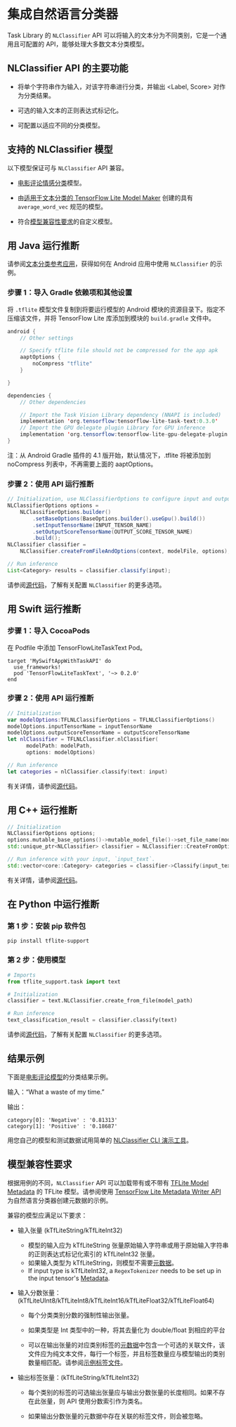 # 集成自然语言分类器

Task Library 的 `NLClassifier` API 可以将输入的文本分为不同类别，它是一个通用且可配置的 API，能够处理大多数文本分类模型。

## NLClassifier API 的主要功能

- 将单个字符串作为输入，对该字符串进行分类，并输出 &lt;Label, Score&gt; 对作为分类结果。

- 可选的输入文本的正则表达式标记化。

- 可配置以适应不同的分类模型。

## 支持的 NLClassifier 模型

以下模型保证可与 `NLClassifier` API 兼容。

- <a href="../../examples/text_classification/overview">电影评论情感分类</a>模型。

- 由[适用于文本分类的 TensorFlow Lite Model Maker](https://www.tensorflow.org/lite/models/modify/model_maker/text_classification) 创建的具有 `average_word_vec` 规范的模型。

- 符合[模型兼容性要求](#model-compatibility-requirements)的自定义模型。

## 用 Java 运行推断

请参阅[文本分类参考应用](https://github.com/tensorflow/examples/blob/master/lite/examples/text_classification/android/lib_task_api/src/main/java/org/tensorflow/lite/examples/textclassification/client/TextClassificationClient.java)，获得如何在 Android 应用中使用 `NLClassifier` 的示例。

### 步骤 1：导入 Gradle 依赖项和其他设置

将 `.tflite` 模型文件复制到将要运行模型的 Android 模块的资源目录下。指定不压缩该文件，并将 TensorFlow Lite 库添加到模块的 `build.gradle` 文件中。

```java
android {
    // Other settings

    // Specify tflite file should not be compressed for the app apk
    aaptOptions {
        noCompress "tflite"
    }

}

dependencies {
    // Other dependencies

    // Import the Task Vision Library dependency (NNAPI is included)
    implementation 'org.tensorflow:tensorflow-lite-task-text:0.3.0'
    // Import the GPU delegate plugin Library for GPU inference
    implementation 'org.tensorflow:tensorflow-lite-gpu-delegate-plugin:0.3.0'
}
```

注：从 Android Gradle 插件的 4.1 版开始，默认情况下，.tflite 将被添加到 noCompress 列表中，不再需要上面的 aaptOptions。

### 步骤 2：使用 API 运行推断

```java
// Initialization, use NLClassifierOptions to configure input and output tensors
NLClassifierOptions options =
    NLClassifierOptions.builder()
        .setBaseOptions(BaseOptions.builder().useGpu().build())
        .setInputTensorName(INPUT_TENSOR_NAME)
        .setOutputScoreTensorName(OUTPUT_SCORE_TENSOR_NAME)
        .build();
NLClassifier classifier =
    NLClassifier.createFromFileAndOptions(context, modelFile, options);

// Run inference
List<Category> results = classifier.classify(input);
```

请参阅[源代码](https://github.com/tensorflow/tflite-support/blob/master/tensorflow_lite_support/java/src/java/org/tensorflow/lite/task/text/nlclassifier/NLClassifier.java)，了解有关配置 `NLClassifier` 的更多选项。

## 用 Swift 运行推断

### 步骤 1：导入 CocoaPods

在 Podfile 中添加 TensorFlowLiteTaskText Pod。

```
target 'MySwiftAppWithTaskAPI' do
  use_frameworks!
  pod 'TensorFlowLiteTaskText', '~> 0.2.0'
end
```

### 步骤 2：使用 API 运行推断

```swift
// Initialization
var modelOptions:TFLNLClassifierOptions = TFLNLClassifierOptions()
modelOptions.inputTensorName = inputTensorName
modelOptions.outputScoreTensorName = outputScoreTensorName
let nlClassifier = TFLNLClassifier.nlClassifier(
      modelPath: modelPath,
      options: modelOptions)

// Run inference
let categories = nlClassifier.classify(text: input)
```

有关详情，请参阅[源代码](https://github.com/tensorflow/tflite-support/blob/master/tensorflow_lite_support/ios/task/text/nlclassifier/Sources/TFLNLClassifier.h)。

## 用 C++ 运行推断

```c++
// Initialization
NLClassifierOptions options;
options.mutable_base_options()->mutable_model_file()->set_file_name(model_path);
std::unique_ptr<NLClassifier> classifier = NLClassifier::CreateFromOptions(options).value();

// Run inference with your input, `input_text`.
std::vector<core::Category> categories = classifier->Classify(input_text);
```

有关详情，请参阅[源代码](https://github.com/tensorflow/tflite-support/blob/master/tensorflow_lite_support/cc/task/text/nlclassifier/nl_classifier.h)。

## 在 Python 中运行推断

### 第 1 步：安装 pip 软件包

```
pip install tflite-support
```

### 第 2 步：使用模型

```python
# Imports
from tflite_support.task import text

# Initialization
classifier = text.NLClassifier.create_from_file(model_path)

# Run inference
text_classification_result = classifier.classify(text)
```

请参阅[源代码](https://github.com/tensorflow/tflite-support/blob/master/tensorflow_lite_support/python/task/text/nl_classifier.py)，了解有关配置 `NLClassifier` 的更多选项。

## 结果示例

下面是[电影评论模型](https://www.tensorflow.org/lite/examples/text_classification/overview)的分类结果示例。

输入：“What a waste of my time.”

输出：

```
category[0]: 'Negative' : '0.81313'
category[1]: 'Positive' : '0.18687'
```

用您自己的模型和测试数据试用简单的 [NLClassifier CLI 演示工具](https://github.com/tensorflow/tflite-support/blob/master/tensorflow_lite_support/examples/task/text/desktop/README.md#nlclassifier)。

## 模型兼容性要求

根据用例的不同，`NLClassifier` API 可以加载带有或不带有 [TFLite Model Metadata](../../models/convert/metadata) 的 TFLite 模型。请参阅使用 [TensorFlow Lite Metadata Writer API](../../models/convert/metadata_writer_tutorial.ipynb#nl_classifiers) 为自然语言分类器创建元数据的示例。

兼容的模型应满足以下要求：

- 输入张量 (kTfLiteString/kTfLiteInt32)

    - 模型的输入应为 kTfLiteString 张量原始输入字符串或用于原始输入字符串的正则表达式标记化索引的 kTfLiteInt32 张量。
    - 如果输入类型为 kTfLiteString，则模型不需要[元数据](../../models/convert/metadata)。
    - If input type is kTfLiteInt32, a `RegexTokenizer` needs to be set up in the input tensor's [Metadata](https://www.tensorflow.org/lite/models/convert/metadata_writer_tutorial#natural_language_classifiers).

- 输入分数张量：(kTfLiteUInt8/kTfLiteInt8/kTfLiteInt16/kTfLiteFloat32/kTfLiteFloat64)

    - 每个分类类别分数的强制性输出张量。

    - 如果类型是 Int 类型中的一种，将其去量化为 double/float 到相应的平台

    - 可以在输出张量的对应类别标签的[元数据](../../models/convert/metadata)中包含一个可选的关联文件，该文件应为纯文本文件，每行一个标签，并且标签数量应与模型输出的类别数量相匹配。请参阅[示例标签文件](https://github.com/tensorflow/tflite-support/blob/master/tensorflow_lite_support/metadata/python/tests/testdata/nl_classifier/labels.txt)。

- 输出标签张量：(kTfLiteString/kTfLiteInt32)

    - 每个类别的标签的可选输出张量应与输出分数张量的长度相同。如果不存在此张量，则 API 使用分数索引作为类名。

    - 如果输出分数张量的元数据中存在关联的标签文件，则会被忽略。
